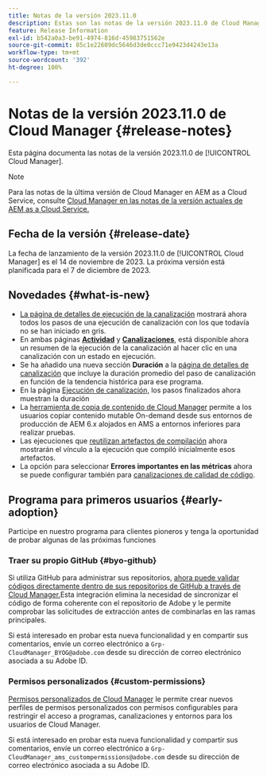 ```yaml
---
title: Notas de la versión 2023.11.0
description: Estas son las notas de la versión 2023.11.0 de Cloud Manager.
feature: Release Information
exl-id: b542a0a3-be91-4974-816d-45983751562e
source-git-commit: 85c1e22609dc5646d3de0ccc71e9423d4243e13a
workflow-type: tm+mt
source-wordcount: '392'
ht-degree: 100%

---
```


# Notas de la versión 2023.11.0 de Cloud Manager {#release-notes}

Esta página documenta las notas de la versión 2023.11.0 de [!UICONTROL Cloud Manager].

>[!NOTE]
>
>Para las notas de la última versión de Cloud Manager en AEM as a Cloud Service, consulte [Cloud Manager en las notas de la versión actuales de AEM as a Cloud Service.](https://experienceleague.adobe.com/docs/experience-manager-cloud-service/content/implementing/using-cloud-manager/release-notes-cloud-manager/release-notes-cm-current.html?lang=es)

## Fecha de la versión {#release-date}

La fecha de lanzamiento de la versión 2023.11.0 de [!UICONTROL Cloud Manager] es el 14 de noviembre de 2023. La próxima versión está planificada para el 7 de diciembre de 2023.

## Novedades {#what-is-new}

* [La página de detalles de ejecución de la canalización](/help/using/managing-pipelines.md#view-details) mostrará ahora todos los pasos de una ejecución de canalización con los que todavía no se han iniciado en gris.
* En ambas páginas **[Actividad](/help/using/managing-pipelines.md#activity)** y **[Canalizaciones](/help/using/managing-pipelines.md#pipelines)**, está disponible ahora un resumen de la ejecución de la canalización al hacer clic en una canalización con un estado en ejecución.
* Se ha añadido una nueva sección **Duración** a la [página de detalles de canalización](/help/using/managing-pipelines.md#view-details) que incluye la duración promedio del paso de canalización en función de la tendencia histórica para ese programa.
* En la página [Ejecución de canalización,](/help/using/managing-pipelines.md#activity-window) los pasos finalizados ahora muestran la duración
* La [herramienta de copia de contenido de Cloud Manager](/help/using/content-copy.md) permite a los usuarios copiar contenido mutable On-demand desde sus entornos de producción de AEM 6.x alojados en AMS a entornos inferiores para realizar pruebas.
* Las ejecuciones que [reutilizan artefactos de compilación](/help/getting-started/project-setup.md#build-artifact-reuse) ahora mostrarán el vínculo a la ejecución que compiló inicialmente esos artefactos.
* La opción para seleccionar **Errores importantes en las métricas** ahora se puede configurar también para [canalizaciones de calidad de código](/help/using/non-production-pipelines.md).

## Programa para primeros usuarios {#early-adoption}

Participe en nuestro programa para clientes pioneros y tenga la oportunidad de probar algunas de las próximas funciones

### Traer su propio GitHub {#byo-github}

Si utiliza GitHub para administrar sus repositorios, [ahora puede validar códigos directamente dentro de sus repositorios de GitHub a través de Cloud Manager.](/help/managing-code/private-repositories.md)Esta integración elimina la necesidad de sincronizar el código de forma coherente con el repositorio de Adobe y le permite comprobar las solicitudes de extracción antes de combinarlas en las ramas principales.

Si está interesado en probar esta nueva funcionalidad y en compartir sus comentarios, envíe un correo electrónico a `Grp-CloudManager_BYOG@adobe.com` desde su dirección de correo electrónico asociada a su Adobe ID.

### Permisos personalizados {#custom-permissions}

[Permisos personalizados de Cloud Manager](/help/using/custom-permissions.md) le permite crear nuevos perfiles de permisos personalizados con permisos configurables para restringir el acceso a programas, canalizaciones y entornos para los usuarios de Cloud Manager.

Si está interesado en probar esta nueva funcionalidad y compartir sus comentarios, envíe un correo electrónico a `Grp-CloudManager_ams_custompermissions@adobe.com` desde su dirección de correo electrónico asociada a su Adobe ID.
